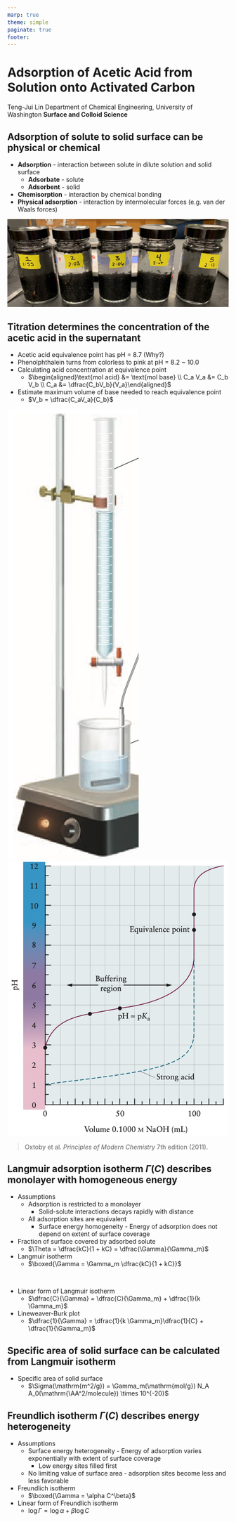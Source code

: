 ```yaml
---
marp: true
theme: simple
paginate: true
footer:
---
```

<!-- Marp for VS Code v1.5.2 -->

<!-- headingDivider: 2 -->
<!-- _class: cover -->
# Adsorption of Acetic Acid from Solution onto Activated Carbon

Teng-Jui Lin
Department of Chemical Engineering, University of Washington
**Surface and Colloid Science**

## Adsorption of solute to solid surface can be physical or chemical

- **Adsorption** - interaction between solute in dilute solution and solid surface
  - **Adsorbate** - solute
  - **Adsorbent** - solid
- **Chemisorption** - interaction by chemical bonding
- **Physical adsorption** - interaction by intermolecular forces (e.g. van der Waals forces)

![height:300px center](carbon-pallets.jpg)

## Titration determines the concentration of the acetic acid in the supernatant
<!-- _class: twocol -->
- Acetic acid equivalence point has pH = 8.7 (Why?)
- Phenolphthalein turns from colorless to pink at pH = 8.2 ~ 10.0
- Calculating acid concentration at equivalence point
  - $\begin{aligned}\text{mol acid} &= \text{mol base} \\ C_a V_a &= C_b V_b \\ C_a &= \dfrac{C_bV_b}{V_a}\end{aligned}$
- Estimate maximum volume of base needed to reach equivalence point
  - $V_b = \dfrac{C_aV_a}{C_b}$

![height:500px](titration-setup.png) ![height:550px](titration-curve.png)

> Oxtoby et al. *Principles of Modern Chemistry* 7th edition (2011).

## Langmuir adsorption isotherm $\Gamma(C)$ describes monolayer with homogeneous energy
<!-- _class: twocol -->
- Assumptions
  - Adsorption is restricted to a monolayer
    - Solid-solute interactions decays rapidly with distance
  - All adsorption sites are equivalent
    - Surface energy homogeneity - Energy of adsorption does not depend on extent of surface coverage
- Fraction of surface covered by adsorbed solute
  - $\Theta = \dfrac{kC}{1 + kC} = \dfrac{\Gamma}{\Gamma_m}$
- Langmuir isotherm
  - $\boxed{\Gamma = \Gamma_m \dfrac{kC}{1 + kC}}$

&nbsp;

- Linear form of Langmuir isotherm
  - $\dfrac{C}{\Gamma} = \dfrac{C}{\Gamma_m} + \dfrac{1}{k \Gamma_m}$
- Lineweaver-Burk plot
  - $\dfrac{1}{\Gamma} = \dfrac{1}{k \Gamma_m}\dfrac{1}{C} + \dfrac{1}{\Gamma_m}$

## Specific area of solid surface can be calculated from Langmuir isotherm

- Specific area of solid surface
  - $\Sigma(\mathrm{m^2/g}) = \Gamma_m(\mathrm{mol/g}) N_A A_0(\mathrm{\AA^2/molecule}) \times 10^{-20}$

## Freundlich isotherm $\Gamma(C)$ describes energy heterogeneity

- Assumptions
  - Surface energy heterogeneity - Energy of adsorption varies exponentially with extent of surface coverage
    - Low energy sites filled first
  - No limiting value of surface area - adsorption sites become less and less favorable
- Freundlich isotherm
  - $\boxed{\Gamma = \alpha C^\beta}$
- Linear form of Freundlich isotherm
  - $\log\Gamma = \log\alpha + \beta\log C$
